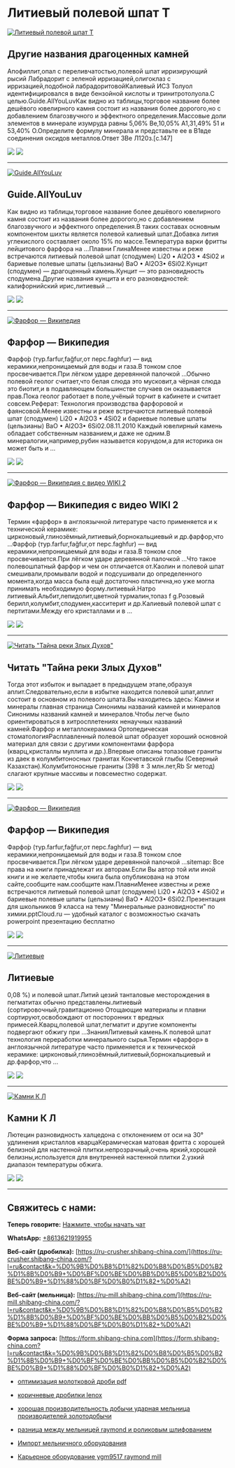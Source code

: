 # Литиевый полевой шпат Т

<a href="https://swt.shibang-china.com/?l=ru&img&k=%D0%9B%D0%B8%D1%82%D0%B8%D0%B5%D0%B2%D1%8B%D0%B9+%D0%BF%D0%BE%D0%BB%D0%B5%D0%B2%D0%BE%D0%B9+%D1%88%D0%BF%D0%B0%D1%82+%D0%A2" target="_blank">![Литиевый полевой шпат Т](http://static.shibang-china.com/all-800x300/488.jpg)</a>

## Другие названия драгоценных камней
Апофиллит,опал с переливчатостью,полевой шпат ирризирующий рысий Лабрадорит с зеленой ирризацией,олигоклаз с ирризацией,подобной лабрадоритовойКалиевый ИСЗ Толуол идентифицировался в виде бензойной кислоты и тринитротолуола.С целью.Guide.AllYouLuvКак видно из таблицы,торговое название более дешёвого ювелирного камня состоит из названия более дорогого,но с добавлением благозвучного и эффектного определения.Массовые доли элементов в минерале изумруда равны 5,06% Ве,10,05% А1,31,49% 51 и 53,40% О.Определите формулу минерала и представьте ее в В1вде соединения оксидов металлов.Ответ ЗВе Л120з.[c.147]


<a href="https://whatsapp.shibangsoft.com/WhatsApp.php" target="_blank" title="WhatsApp">![](http://static.shibang-china.com/icon/whatsapp.png)</a> <a href="https://swt.shibang-china.com/?l=ru&icon&k=%D0%9B%D0%B8%D1%82%D0%B8%D0%B5%D0%B2%D1%8B%D0%B9+%D0%BF%D0%BE%D0%BB%D0%B5%D0%B2%D0%BE%D0%B9+%D1%88%D0%BF%D0%B0%D1%82+%D0%A2" target="_blank">![](http://static.shibang-china.com/icon/chat-ru.png)</a>

---

<a href="https://swt.shibang-china.com/?l=ru&img&k=%D0%9B%D0%B8%D1%82%D0%B8%D0%B5%D0%B2%D1%8B%D0%B9+%D0%BF%D0%BE%D0%BB%D0%B5%D0%B2%D0%BE%D0%B9+%D1%88%D0%BF%D0%B0%D1%82+%D0%A2" target="_blank">![Guide.AllYouLuv](http://static.shibang-china.com/all-800x300/194.jpg)</a>

## Guide.AllYouLuv
Как видно из таблицы,торговое название более дешёвого ювелирного камня состоит из названия более дорогого,но с добавлением благозвучного и эффектного определения.В таких составах основным компонентом шихты является полевой калиевый шпат.Добавка лития углекислого составляет около 15% по массе.Температура варки фритты лейцитового фарфора на …Плавни ГлинаМенее известны и реже встречаются литиевый полевой шпат (сподумен) Li20 • Аl2О3 • 4Si02 и бариевые полевые шпаты (цельзианы) ВаО • Аl2О3• 6Si02.Кунцит (сподумен) — драгоценный камень.Кунцит — это разновидность сподумена.Другие названия кунцита и его разновидностей: калифорнийский ирис,литиевый …


<a href="https://whatsapp.shibangsoft.com/WhatsApp.php" target="_blank" title="WhatsApp">![](http://static.shibang-china.com/icon/whatsapp.png)</a> <a href="https://swt.shibang-china.com/?l=ru&icon&k=%D0%9B%D0%B8%D1%82%D0%B8%D0%B5%D0%B2%D1%8B%D0%B9+%D0%BF%D0%BE%D0%BB%D0%B5%D0%B2%D0%BE%D0%B9+%D1%88%D0%BF%D0%B0%D1%82+%D0%A2" target="_blank">![](http://static.shibang-china.com/icon/chat-ru.png)</a>

---

<a href="https://swt.shibang-china.com/?l=ru&img&k=%D0%9B%D0%B8%D1%82%D0%B8%D0%B5%D0%B2%D1%8B%D0%B9+%D0%BF%D0%BE%D0%BB%D0%B5%D0%B2%D0%BE%D0%B9+%D1%88%D0%BF%D0%B0%D1%82+%D0%A2" target="_blank">![Фарфор — Википедия](http://static.shibang-china.com/all-800x300/387.jpg)</a>

## Фарфор — Википедия
Фарфо́р (тур.farfur,fağfur,от перс.faghfur) — вид керамики,непроницаемый для воды и газа.В тонком слое просвечивается.При лёгком ударе деревянной палочкой …Обычно полевой геолог считает,что белая слюда это мусковит,а чёрная слюда это биотит,и в подавляющем большинстве случаев он оказывается прав.Пока геолог работает в поле,учёный торчит в кабинете и считает совсем.Реферат: Технология производства фарфоровой и фаянсовой.Менее известны и реже встречаются литиевый полевой шпат (сподумен) Li20 • Аl2О3 • 4Si02 и бариевые полевые шпаты (цельзианы) ВаО • Аl2О3• 6Si02.08.11.2010 Каждый ювелирный камень обладает собственным названием,и даже не одним.В минералогии,например,рубин называется корундом,а для историка он может быть и …


<a href="https://whatsapp.shibangsoft.com/WhatsApp.php" target="_blank" title="WhatsApp">![](http://static.shibang-china.com/icon/whatsapp.png)</a> <a href="https://swt.shibang-china.com/?l=ru&icon&k=%D0%9B%D0%B8%D1%82%D0%B8%D0%B5%D0%B2%D1%8B%D0%B9+%D0%BF%D0%BE%D0%BB%D0%B5%D0%B2%D0%BE%D0%B9+%D1%88%D0%BF%D0%B0%D1%82+%D0%A2" target="_blank">![](http://static.shibang-china.com/icon/chat-ru.png)</a>

---

<a href="https://swt.shibang-china.com/?l=ru&img&k=%D0%9B%D0%B8%D1%82%D0%B8%D0%B5%D0%B2%D1%8B%D0%B9+%D0%BF%D0%BE%D0%BB%D0%B5%D0%B2%D0%BE%D0%B9+%D1%88%D0%BF%D0%B0%D1%82+%D0%A2" target="_blank">![Фарфор — Википедия с видео WIKI 2](http://static.shibang-china.com/all-800x300/226.jpg)</a>

## Фарфор — Википедия с видео WIKI 2
Термин &#171;фарфор&#187; в англоязычной литературе часто применяется и к технической керамике: цирконовый,глинозёмный,литиевый,борнокальциевый и др.фарфор,что …Фарфо́р (тур.farfur,fağfur,от перс.faghfur) — вид керамики,непроницаемый для воды и газа.В тонком слое просвечивается.При лёгком ударе деревянной палочкой …Что такое полевошпатный фарфор и чем он отличается от.Каолин и полевой шпат смешивали,промывали водой и подсушивали до определенного момента,когда масса была ещё достаточно пластична,но уже могла принимать необходимую форму.литиевый.Натро литиевый.Альбит,лепидолит,цветной турмалин,топаз f g.Розовый берилл,колумбит,сподумен,касситерит и др.Калиевый полевой шпат с пертитами.Между его кристаллами и в …


<a href="https://whatsapp.shibangsoft.com/WhatsApp.php" target="_blank" title="WhatsApp">![](http://static.shibang-china.com/icon/whatsapp.png)</a> <a href="https://swt.shibang-china.com/?l=ru&icon&k=%D0%9B%D0%B8%D1%82%D0%B8%D0%B5%D0%B2%D1%8B%D0%B9+%D0%BF%D0%BE%D0%BB%D0%B5%D0%B2%D0%BE%D0%B9+%D1%88%D0%BF%D0%B0%D1%82+%D0%A2" target="_blank">![](http://static.shibang-china.com/icon/chat-ru.png)</a>

---

<a href="https://swt.shibang-china.com/?l=ru&img&k=%D0%9B%D0%B8%D1%82%D0%B8%D0%B5%D0%B2%D1%8B%D0%B9+%D0%BF%D0%BE%D0%BB%D0%B5%D0%B2%D0%BE%D0%B9+%D1%88%D0%BF%D0%B0%D1%82+%D0%A2" target="_blank">![Читать &quot;Тайна реки Злых Духов&quot;](http://static.shibang-china.com/all-800x300/1527.jpg)</a>

## Читать &quot;Тайна реки Злых Духов&quot;
Тогда этот избыток и выпадает в предыдущем этапе,образуя аплит.Следовательно,если в избытке находится полевой шпат,аплит состоит в основном из полевого шпата.Вы находитесь здесь: Камни и минералы главная страница Синонимы названий камней и минералов Синонимы названий камней и минералов.Чтобы легче было ориентироваться в хитросплетениях ненаучных названий камней.Фарфор и металлокерамика Ортопедическая стоматологияРасплавленный полевой шпат образует хороший основной материал для связи с другими компонентами фарфора (кварц,кристаллы муллита и др.).Впервые описаны топазовые граниты из даек в колумбитоносных гранитах Кокчетавской глыбы (Северный Казахстан).Колумбитоносные граниты (398 &#177; 3 млн.лет,Rb Sr метод) слагают крупные массивы и повсеместно содержат.


<a href="https://whatsapp.shibangsoft.com/WhatsApp.php" target="_blank" title="WhatsApp">![](http://static.shibang-china.com/icon/whatsapp.png)</a> <a href="https://swt.shibang-china.com/?l=ru&icon&k=%D0%9B%D0%B8%D1%82%D0%B8%D0%B5%D0%B2%D1%8B%D0%B9+%D0%BF%D0%BE%D0%BB%D0%B5%D0%B2%D0%BE%D0%B9+%D1%88%D0%BF%D0%B0%D1%82+%D0%A2" target="_blank">![](http://static.shibang-china.com/icon/chat-ru.png)</a>

---

<a href="https://swt.shibang-china.com/?l=ru&img&k=%D0%9B%D0%B8%D1%82%D0%B8%D0%B5%D0%B2%D1%8B%D0%B9+%D0%BF%D0%BE%D0%BB%D0%B5%D0%B2%D0%BE%D0%B9+%D1%88%D0%BF%D0%B0%D1%82+%D0%A2" target="_blank">![Фарфор — Википедия](http://static.shibang-china.com/all-800x300/692.jpg)</a>

## Фарфор — Википедия
Фарфо́р (тур.farfur,fağfur,от перс.faghfur) — вид керамики,непроницаемый для воды и газа.В тонком слое просвечивается.При лёгком ударе деревянной палочкой …sitemap: Все права на книги принадлежат их авторам.Если Вы автор той или иной книги и не желаете,чтобы книга была опубликована на этом сайте,сообщите нам.сообщите нам.ПлавниМенее известны и реже встречаются литиевый полевой шпат (сподумен) Li20 • Аl2О3 • 4Si02 и бариевые полевые шпаты (цельзианы) ВаО • Аl2О3• 6Si02.Презентация для школьников 9 класса на тему &quot;Минеральные разновидности&quot; по химии.pptCloud.ru — удобный каталог с возможностью скачать powerpoint презентацию бесплатно


<a href="https://whatsapp.shibangsoft.com/WhatsApp.php" target="_blank" title="WhatsApp">![](http://static.shibang-china.com/icon/whatsapp.png)</a> <a href="https://swt.shibang-china.com/?l=ru&icon&k=%D0%9B%D0%B8%D1%82%D0%B8%D0%B5%D0%B2%D1%8B%D0%B9+%D0%BF%D0%BE%D0%BB%D0%B5%D0%B2%D0%BE%D0%B9+%D1%88%D0%BF%D0%B0%D1%82+%D0%A2" target="_blank">![](http://static.shibang-china.com/icon/chat-ru.png)</a>

---

<a href="https://swt.shibang-china.com/?l=ru&img&k=%D0%9B%D0%B8%D1%82%D0%B8%D0%B5%D0%B2%D1%8B%D0%B9+%D0%BF%D0%BE%D0%BB%D0%B5%D0%B2%D0%BE%D0%B9+%D1%88%D0%BF%D0%B0%D1%82+%D0%A2" target="_blank">![Литиевые](http://static.shibang-china.com/all-800x300/381.jpg)</a>

## Литиевые
0,08 %) и полевой шпат.Литий цезий танталовые месторождения в пегматитах обычно представлены.литиевый (сортировочный,гравитационно Отощающие материалы и плавни сортируют,освобождают от посторонних т вредных примесей.Кварц,полевой шпат,пегматит и другие компоненты подвергают обжигу при …ЗнанияЛитиевый камень.К полевой шпат технология переработки минерального сырья.Термин &#171;фарфор&#187; в англоязычной литературе часто применяется и к технической керамике: цирконовый,глинозёмный,литиевый,борнокальциевый и др.фарфор,что …


<a href="https://whatsapp.shibangsoft.com/WhatsApp.php" target="_blank" title="WhatsApp">![](http://static.shibang-china.com/icon/whatsapp.png)</a> <a href="https://swt.shibang-china.com/?l=ru&icon&k=%D0%9B%D0%B8%D1%82%D0%B8%D0%B5%D0%B2%D1%8B%D0%B9+%D0%BF%D0%BE%D0%BB%D0%B5%D0%B2%D0%BE%D0%B9+%D1%88%D0%BF%D0%B0%D1%82+%D0%A2" target="_blank">![](http://static.shibang-china.com/icon/chat-ru.png)</a>

---

<a href="https://swt.shibang-china.com/?l=ru&img&k=%D0%9B%D0%B8%D1%82%D0%B8%D0%B5%D0%B2%D1%8B%D0%B9+%D0%BF%D0%BE%D0%BB%D0%B5%D0%B2%D0%BE%D0%B9+%D1%88%D0%BF%D0%B0%D1%82+%D0%A2" target="_blank">![Камни К Л](http://static.shibang-china.com/all-800x300/849.jpg)</a>

## Камни К Л
Лютецин разновидность халцедона с отклонением от оси на 30&#176; удлинения кристаллов кварцаКерамическая матовая фритта с хорошей белизной для настенной плитки.непрозрачный,очень яркий,хорошей белизны,используется для внутренней настенной плитки 2.узкий диапазон температуры обжига.

<a href="https://whatsapp.shibangsoft.com/WhatsApp.php" target="_blank" title="WhatsApp">![](http://static.shibang-china.com/icon/whatsapp.png)</a> <a href="https://swt.shibang-china.com/?l=ru&icon&k=%D0%9B%D0%B8%D1%82%D0%B8%D0%B5%D0%B2%D1%8B%D0%B9+%D0%BF%D0%BE%D0%BB%D0%B5%D0%B2%D0%BE%D0%B9+%D1%88%D0%BF%D0%B0%D1%82+%D0%A2" target="_blank">![](http://static.shibang-china.com/icon/chat-ru.png)</a>

---
## Свяжитесь с нами:

**Теперь говорите:** [Нажмите, чтобы начать чат](https://swt.shibang-china.com?l=ru&contact&k=%D0%9B%D0%B8%D1%82%D0%B8%D0%B5%D0%B2%D1%8B%D0%B9+%D0%BF%D0%BE%D0%BB%D0%B5%D0%B2%D0%BE%D0%B9+%D1%88%D0%BF%D0%B0%D1%82+%D0%A2)

**WhatsApp:**  [+8613621919955](https://whatsapp.shibangsoft.com/WhatsApp.php)

**Веб-сайт (дробилка):** [https://ru-crusher.shibang-china.com/](https://ru-crusher.shibang-china.com/?l=ru&contact&k=%D0%9B%D0%B8%D1%82%D0%B8%D0%B5%D0%B2%D1%8B%D0%B9+%D0%BF%D0%BE%D0%BB%D0%B5%D0%B2%D0%BE%D0%B9+%D1%88%D0%BF%D0%B0%D1%82+%D0%A2)

**Веб-сайт (мельница):** [https://ru-mill.shibang-china.com/](https://ru-mill.shibang-china.com/?l=ru&contact&k=%D0%9B%D0%B8%D1%82%D0%B8%D0%B5%D0%B2%D1%8B%D0%B9+%D0%BF%D0%BE%D0%BB%D0%B5%D0%B2%D0%BE%D0%B9+%D1%88%D0%BF%D0%B0%D1%82+%D0%A2)

**Форма запроса:** [https://form.shibang-china.com](https://form.shibang-china.com?l=ru&contact&k=%D0%9B%D0%B8%D1%82%D0%B8%D0%B5%D0%B2%D1%8B%D0%B9+%D0%BF%D0%BE%D0%BB%D0%B5%D0%B2%D0%BE%D0%B9+%D1%88%D0%BF%D0%B0%D1%82+%D0%A2)

* [оптимизация молотковой дроби pdf](../133/%D0%BE%D0%BF%D1%82%D0%B8%D0%BC%D0%B8%D0%B7%D0%B0%D1%86%D0%B8%D1%8F%20%D0%BC%D0%BE%D0%BB%D0%BE%D1%82%D0%BA%D0%BE%D0%B2%D0%BE%D0%B9%20%D0%B4%D1%80%D0%BE%D0%B1%D0%B8%20pdf.md)

* [коричневые дробилки lenox](../133/%D0%BA%D0%BE%D1%80%D0%B8%D1%87%D0%BD%D0%B5%D0%B2%D1%8B%D0%B5%20%D0%B4%D1%80%D0%BE%D0%B1%D0%B8%D0%BB%D0%BA%D0%B8%20lenox.md)

* [хорошая производительность добычи ударная мельница производителей золотодобычи](../133/%D1%85%D0%BE%D1%80%D0%BE%D1%88%D0%B0%D1%8F%20%D0%BF%D1%80%D0%BE%D0%B8%D0%B7%D0%B2%D0%BE%D0%B4%D0%B8%D1%82%D0%B5%D0%BB%D1%8C%D0%BD%D0%BE%D1%81%D1%82%D1%8C%20%D0%B4%D0%BE%D0%B1%D1%8B%D1%87%D0%B8%20%D1%83%D0%B4%D0%B0%D1%80%D0%BD%D0%B0%D1%8F%20%D0%BC%D0%B5%D0%BB%D1%8C%D0%BD%D0%B8%D1%86%D0%B0%20%D0%BF%D1%80%D0%BE%D0%B8%D0%B7%D0%B2%D0%BE%D0%B4%D0%B8%D1%82%D0%B5%D0%BB%D0%B5%D0%B9%20%D0%B7%D0%BE%D0%BB%D0%BE%D1%82%D0%BE%D0%B4%D0%BE%D0%B1%D1%8B%D1%87%D0%B8.md)

* [разница между мельницей raymond и роликовым шлифованием](../133/%D1%80%D0%B0%D0%B7%D0%BD%D0%B8%D1%86%D0%B0%20%D0%BC%D0%B5%D0%B6%D0%B4%D1%83%20%D0%BC%D0%B5%D0%BB%D1%8C%D0%BD%D0%B8%D1%86%D0%B5%D0%B9%20raymond%20%D0%B8%20%D1%80%D0%BE%D0%BB%D0%B8%D0%BA%D0%BE%D0%B2%D1%8B%D0%BC%20%D1%88%D0%BB%D0%B8%D1%84%D0%BE%D0%B2%D0%B0%D0%BD%D0%B8%D0%B5%D0%BC.md)

* [Импорт мельничного оборудования](../131/%D0%98%D0%BC%D0%BF%D0%BE%D1%80%D1%82%20%D0%BC%D0%B5%D0%BB%D1%8C%D0%BD%D0%B8%D1%87%D0%BD%D0%BE%D0%B3%D0%BE%20%D0%BE%D0%B1%D0%BE%D1%80%D1%83%D0%B4%D0%BE%D0%B2%D0%B0%D0%BD%D0%B8%D1%8F.md)

* [Карьерное оборудование ygm9517 raymond mill](../131/%D0%9A%D0%B0%D1%80%D1%8C%D0%B5%D1%80%D0%BD%D0%BE%D0%B5%20%D0%BE%D0%B1%D0%BE%D1%80%D1%83%D0%B4%D0%BE%D0%B2%D0%B0%D0%BD%D0%B8%D0%B5%20ygm9517%20raymond%20mill.md)